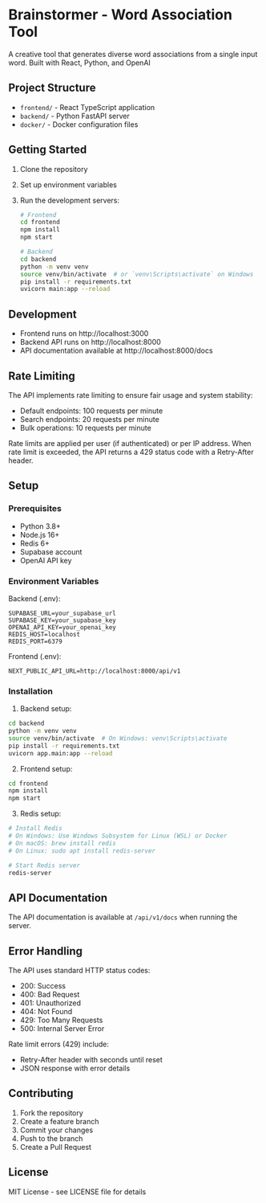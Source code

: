 # Brainstormer - Word Association Tool

A creative tool that generates diverse word associations from a single input word. Built with React, Python, and OpenAI

## Project Structure

- `frontend/` - React TypeScript application
- `backend/` - Python FastAPI server
- `docker/` - Docker configuration files

## Getting Started

1. Clone the repository
2. Set up environment variables
3. Run the development servers:

   ```bash
   # Frontend
   cd frontend
   npm install
   npm start

   # Backend
   cd backend
   python -m venv venv
   source venv/bin/activate  # or `venv\Scripts\activate` on Windows
   pip install -r requirements.txt
   uvicorn main:app --reload
   ```

## Development

- Frontend runs on http://localhost:3000
- Backend API runs on http://localhost:8000
- API documentation available at http://localhost:8000/docs

## Rate Limiting

The API implements rate limiting to ensure fair usage and system stability:

- Default endpoints: 100 requests per minute
- Search endpoints: 20 requests per minute
- Bulk operations: 10 requests per minute

Rate limits are applied per user (if authenticated) or per IP address. When rate limit is exceeded, the API returns a 429 status code with a Retry-After header.

## Setup

### Prerequisites

- Python 3.8+
- Node.js 16+
- Redis 6+
- Supabase account
- OpenAI API key

### Environment Variables

Backend (.env):

```
SUPABASE_URL=your_supabase_url
SUPABASE_KEY=your_supabase_key
OPENAI_API_KEY=your_openai_key
REDIS_HOST=localhost
REDIS_PORT=6379
```

Frontend (.env):

```
NEXT_PUBLIC_API_URL=http://localhost:8000/api/v1
```

### Installation

1. Backend setup:

```bash
cd backend
python -m venv venv
source venv/bin/activate  # On Windows: venv\Scripts\activate
pip install -r requirements.txt
uvicorn app.main:app --reload
```

2. Frontend setup:

```bash
cd frontend
npm install
npm start
```

3. Redis setup:

```bash
# Install Redis
# On Windows: Use Windows Subsystem for Linux (WSL) or Docker
# On macOS: brew install redis
# On Linux: sudo apt install redis-server

# Start Redis server
redis-server
```

## API Documentation

The API documentation is available at `/api/v1/docs` when running the server.

## Error Handling

The API uses standard HTTP status codes:

- 200: Success
- 400: Bad Request
- 401: Unauthorized
- 404: Not Found
- 429: Too Many Requests
- 500: Internal Server Error

Rate limit errors (429) include:

- Retry-After header with seconds until reset
- JSON response with error details

## Contributing

1. Fork the repository
2. Create a feature branch
3. Commit your changes
4. Push to the branch
5. Create a Pull Request

## License

MIT License - see LICENSE file for details
